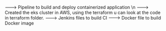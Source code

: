 ---> Pipeline to build and deploy containerized application \n
---> Created the eks cluster in AWS, using the terraform u can look at the code in terraform folder.
---> Jenkins files to build CI
---> Docker file to build Docker image
